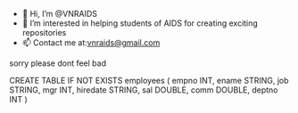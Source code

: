 - 👋 Hi, I’m @VNRAIDS
- 👀 I’m interested in helping students of AIDS for creating exciting repositories
- 📫 Contact me at:vnraids@gmail.com
 

<!---
VNRAIDS/VNRAIDS is a ✨ special ✨ repository because its `README.md` (this file) appears on your GitHub profile.
You can click the Preview link to take a look at your changes.
--->
sorry please dont feel bad

CREATE TABLE IF NOT EXISTS employees (
  empno INT,
  ename STRING,
  job STRING,
  mgr INT,
  hiredate STRING,
  sal DOUBLE,
  comm DOUBLE,
  deptno INT
)

